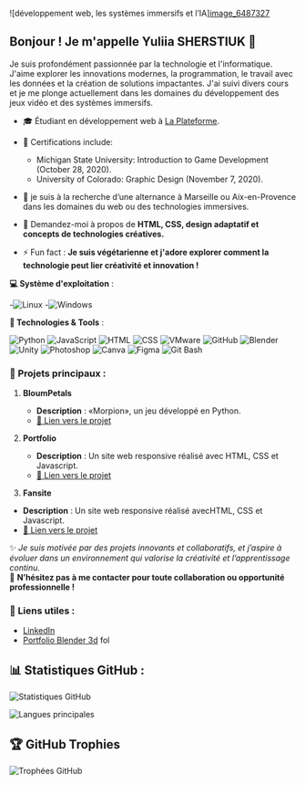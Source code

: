 
![développement web, les systèmes immersifs et l’IA][image_6487327](https://github.com/user-attachments/assets/4c58d747-5b47-4dc6-90a2-89b9f52e5d30)



## Bonjour ! Je m'appelle Yuliia SHERSTIUK  👋
Je suis profondément passionnée par la technologie et l'informatique. J'aime explorer les innovations modernes, la programmation, le travail avec les données et la création de solutions impactantes.
J'ai suivi divers cours et je me plonge actuellement dans les domaines du développement  des jeux vidéo et des systèmes immersifs. 


- 🎓 Étudiant en développement web à  [La Plateforme](https://laplateforme.io).
- 📜 Certifications include:
    * Michigan State University: Introduction to Game Development (October 28, 2020).
    * University of Colorado: Graphic Design (November 7, 2020).

- 🌟 je suis à la recherche d’une alternance à Marseille ou Aix-en-Provence dans les domaines du web ou des technologies immersives. 
- 💬 Demandez-moi à propos de **HTML, CSS, design adaptatif et concepts de technologies créatives.**    
- ⚡ Fun fact : **Je suis végétarienne et j'adore explorer comment la technologie peut lier créativité et innovation !**

   




**💻 Système d'exploitation** :

-![Linux](https://img.shields.io/badge/OS-Linux-FCC624?style=flat-square&logo=linux&logoColor=black)
-![Windows](https://img.shields.io/badge/OS-Windows-0078D6?style=flat-square&logo=windows&logoColor=white)

**🔧 Technologies & Tools** :

![Python](https://img.shields.io/badge/Code-Python-3776AB?style=flat-square&logo=python&logoColor=white)
![JavaScript](https://img.shields.io/badge/Code-JavaScript-F7DF1E?style=flat-square&logo=javascript&logoColor=black)
![HTML](https://img.shields.io/badge/-HTML-orange?style=flat&logo=html5)
![CSS](https://img.shields.io/badge/-CSS-blue?style=flat&logo=css3)
![VMware](https://img.shields.io/badge/Virtualization-VMware-607078?style=flat-square&logo=vmware&logoColor=white)
![GitHub](https://img.shields.io/badge/Version%20Control-GitHub-181717?style=flat-square&logo=github&logoColor=white)
![Blender](https://img.shields.io/badge/3D-Blender-F5792A?style=flat-square&logo=blender&logoColor=white)
![Unity](https://img.shields.io/badge/Game%20Engine-Unity-000000?style=flat-square&logo=unity&logoColor=white)
![Photoshop](https://img.shields.io/badge/Design-Photoshop-31A8FF?style=flat-square&logo=adobe-photoshop&logoColor=white)
![Canva](https://img.shields.io/badge/Design-Canva-00C4CC?style=flat-square&logo=canva&logoColor=white)
![Figma](https://img.shields.io/badge/Design-Figma-F24E1E?style=flat-square&logo=figma&logoColor=white)
![Git Bash](https://img.shields.io/badge/Terminal-Git%20Bash-4EAA25?style=flat-square&logo=git&logoColor=white)





### 🚀 Projets principaux :
1. **BloumPetals**  
   - **Description** : «Morpion», un jeu développé en Python.  
   - [🔗 Lien vers le projet](https://github.com/yuliia-sherstiuk/jeu_de_morpion)
       
2. **Portfolio**  
   - **Description** : Un site web responsive réalisé avec HTML, CSS et Javascript.  
   - [🔗 Lien vers le projet](https://yuliia-sherstiuk.github.io/Portfolio/)
     
  3. **Fansite**  
   - **Description** : Un site web responsive réalisé avecHTML, CSS et Javascript. 
   - [🔗 Lien vers le projet](https://yuliia-sherstiuk.github.io/Fansite-M.Jackson/)


     
✨ _Je suis motivée par des projets innovants et collaboratifs, et j’aspire à évoluer dans un environnement qui valorise la créativité et l’apprentissage continu._  
🤝 **N’hésitez pas à me contacter pour toute collaboration ou opportunité professionnelle !**


### 🔗 Liens utiles :
- [LinkedIn](https://www.linkedin.com/in/%D1%8E%D0%BB%D0%B8%D1%8F-%D1%88%D0%B5%D1%80%D1%81%D1%82%D1%8E%D0%BA-bb45b3201/?trk=eml-email_network_conversations_01-header-0-profile_glimmer)
- [Portfolio Blender 3d](https://www.instagram.com/3d.d_yuliia_sherstiuk/)
fol




## 📊 Statistiques GitHub :
![Statistiques GitHub](https://github-readme-stats.vercel.app/api?username=yuliia-sherstiuk&show_icons=true&theme=radical)

![Langues principales](https://github-readme-stats.vercel.app/api/top-langs/?username=yuliia-sherstiuk&layout=compact&theme=radical)

## 🏆 GitHub Trophies

![Trophées GitHub](https://github-profile-trophy.vercel.app/?username=yuliia-sherstiuk&theme=radical&no-frame=true&margin-w=15)


<!--
**yuliia-sherstiuk/yuliia-sherstiuk** is a ✨ _special_ ✨ repository because its `README.md` (this file) appears on your GitHub profile.


### 🛠️ Compétences principales :
- **Langages** : HTML | CSS | JavaScript
- **Frameworks** : Bootstrap | React (en apprentissage)
- **Outils** : Git | GitHub | VS Code
- **Autres** : Responsive design, UI/UX, systèmes immersifs


## 🚀 Projets principaux
1. **BloumPetals** : Site web responsive réalisé avec HTML et CSS.
   - [🔗 Lien vers le projet](https://github.com/nom_utilisateur/BloumPetals)

![Statistiques GitHub](https://github-readme-stats.vercel.app/api?username=yuliia-sherstiuk&show_icons=true&theme=radical)




Here are some ideas to get you started:

- 🔭 I’m currently working on ...
- 🌱 I’m currently learning ...
- 👯 I’m looking to collaborate on ...
- 🤔 I’m looking for help with ...
- 💬 Ask me about ...
- 📫 How to reach me: ...
- 😄 Pronouns: ...
- ⚡ Fun fact: ...
-->
